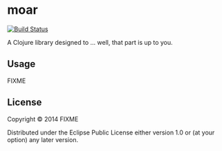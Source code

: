 # moar
[![Build Status](https://travis-ci.org/Jell/moar.svg?branch=master)](https://travis-ci.org/Jell/moar)

A Clojure library designed to ... well, that part is up to you.

## Usage

FIXME

## License

Copyright © 2014 FIXME

Distributed under the Eclipse Public License either version 1.0 or (at
your option) any later version.
